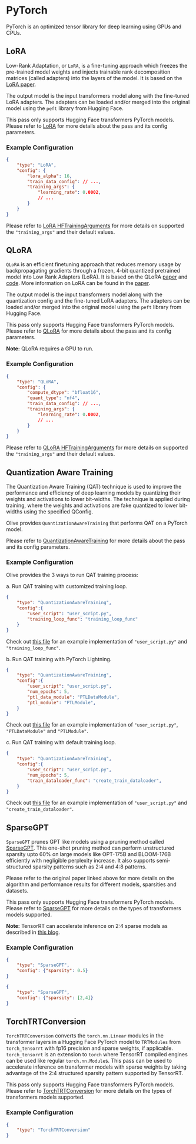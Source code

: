 # PyTorch

PyTorch is an optimized tensor library for deep learning using GPUs and CPUs.

## LoRA
Low-Rank Adaptation, or `LoRA`, is a fine-tuning approach which freezes the pre-trained model weights and injects trainable rank decomposition matrices (called adapters) into the layers of the model.
It is based on the [LoRA paper](https://arxiv.org/abs/2106.09685).

The output model is the input transformers model along with the fine-tuned LoRA adapters. The adapters can be loaded and/or merged into the original model using the `peft` library from Hugging Face.

This pass only supports Hugging Face transformers PyTorch models. Please refer to [LoRA](lora) for more details about the pass and its config parameters.

### Example Configuration
```json
{
    "type": "LoRA",
    "config": {
        "lora_alpha": 16,
        "train_data_config": // ...,
        "training_args": {
            "learning_rate": 0.0002,
            // ...
        }
    }
}
```
Please refer to [LoRA HFTrainingArguments](lora_hf_training_arguments) for more details on supported the `"training_args"` and their default values.

## QLoRA
`QLoRA` is an efficient finetuning approach that reduces memory usage by backpropagating gradients through a frozen, 4-bit quantized pretrained model into Low Rank Adapters (LoRA). It is based on
the QLoRA [paper](https://arxiv.org/abs/2305.14314) and [code](https://github.com/artidoro/qlora/blob/main/qlora.py). More information on LoRA can be found in the [paper](https://arxiv.org/abs/2106.09685).

The output model is the input transformers model along with the quantization config and the fine-tuned LoRA adapters. The adapters can be loaded and/or merged into the original model using the
`peft` library from Hugging Face.

This pass only supports Hugging Face transformers PyTorch models. Please refer to [QLoRA](qlora) for more details about the pass and its config parameters.

**Note:** QLoRA requires a GPU to run.

### Example Configuration
```json
{
    "type": "QLoRA",
    "config": {
        "compute_dtype": "bfloat16",
        "quant_type": "nf4",
        "train_data_config": // ...,
        "training_args": {
            "learning_rate": 0.0002,
            // ...
        }
    }
}
```
Please refer to [QLoRA HFTrainingArguments](lora_hf_training_arguments) for more details on supported the `"training_args"` and their default values.

## Quantization Aware Training
The Quantization Aware Training (QAT) technique is used to improve the performance and efficiency of deep learning models by quantizing their
weights and activations to lower bit-widths. The technique is applied during training, where the weights and activations are fake quantized
to lower bit-widths using the specified QConfig.

Olive provides `QuantizationAwareTraining` that performs QAT on a PyTorch model.

Please refer to [QuantizationAwareTraining](quantization_aware_training) for more details about the pass and its config parameters.

### Example Configuration
Olive provides the 3 ways to run QAT training process:

a. Run QAT training with customized training loop.
```json
{
    "type": "QuantizationAwareTraining",
    "config":{
        "user_script": "user_script.py",
        "training_loop_func": "training_loop_func"
    }
}
```

Check out [this file](https://github.com/microsoft/Olive/blob/main/examples/bert/user_script.py)
for an example implementation of `"user_script.py"` and `"training_loop_func"`.

b. Run QAT training with PyTorch Lightning.
```json
{
    "type": "QuantizationAwareTraining",
    "config":{
        "user_script": "user_script.py",
        "num_epochs": 5,
        "ptl_data_module": "PTLDataModule",
        "ptl_module": "PTLModule",
    }
}
```

Check out [this file](https://github.com/microsoft/Olive/blob/main/examples/resnet/user_script.py)
for an example implementation of `"user_script.py"`, `"PTLDataModule"` and `"PTLModule"`.


c. Run QAT training with default training loop.
```json
{
    "type": "QuantizationAwareTraining",
    "config":{
        "user_script": "user_script.py",
        "num_epochs": 5,
        "train_dataloader_func": "create_train_dataloader",
    }
}
```

Check out [this file](https://github.com/microsoft/Olive/blob/main/examples/resnet/user_script.py)
for an example implementation of `"user_script.py"` and `"create_train_dataloader"`.

## SparseGPT
`SparseGPT` prunes GPT like models using a pruning method called [SparseGPT](https://arxiv.org/abs/2301.00774). This one-shot pruning method can perform unstructured
sparsity upto 60% on large models like OPT-175B and BLOOM-176B efficiently with negligible perplexity increase. It also supports semi-structured sparsity patterns such
as 2:4 and 4:8 patterns.

Please refer to the original paper linked above for more details on the algorithm and performance results for different models, sparsities and datasets.

This pass only supports Hugging Face transformers PyTorch models. Please refer to [SparseGPT](sparsegpt) for more details on the types of transformers models supported.

**Note:** TensorRT can accelerate inference on 2:4 sparse models as described in [this blog](https://developer.nvidia.com/blog/accelerating-inference-with-sparsity-using-ampere-and-tensorrt/).

### Example Configuration
```json
{
    "type": "SparseGPT",
    "config": {"sparsity": 0.5}
}
```
```json
{
    "type": "SparseGPT",
    "config": {"sparsity": [2,4]}
}
```

## TorchTRTConversion
`TorchTRTConversion` converts the `torch.nn.Linear` modules in the transformer layers in a Hugging Face PyTorch model to `TRTModules` from `torch_tensorrt` with fp16 precision and sparse weights, if
applicable. `torch_tensorrt` is an extension to `torch` where TensorRT compiled engines can be used like regular `torch.nn.Module`s. This pass can be used to accelerate inference on transformer models
with sparse weights by taking advantage of the 2:4 structured sparsity pattern supported by TensorRT.

This pass only supports Hugging Face transformers PyTorch models. Please refer to [TorchTRTConversion](torch_trt_conversion) for more details on the types of transformers models supported.

### Example Configuration
```json
{
    "type": "TorchTRTConversion"
}
```
